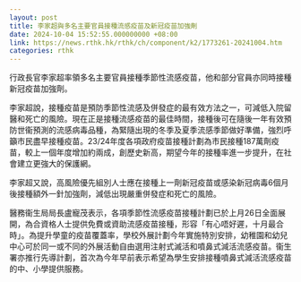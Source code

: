 ```yaml
---
layout: post
title: 李家超與多名主要官員接種流感疫苗及新冠疫苗加強劑
date: 2024-10-04 15:52:55.000000000 +08:00
link: https://news.rthk.hk/rthk/ch/component/k2/1773261-20241004.htm
categories: rthk
---
```


行政長官李家超率領多名主要官員接種季節性流感疫苗，他和部分官員亦同時接種新冠疫苗加強劑。
 
李家超說，接種疫苗是預防季節性流感及併發症的最有效方法之一，可減低入院留醫和死亡的風險。現在正是接種流感疫苗的最佳時間，接種後可在隨後一年有效預防世衞預測的流感病毒品種，為緊隨出現的冬季及夏季流感季節做好準備，強烈呼籲市民盡早接種疫苗。23/24年度各項政府疫苗接種計劃為市民接種187萬劑疫苗，較上一個年度增加約兩成，創歷史新高，期望今年的接種率進一步提升，在社會建立更強大的保護網。
 
李家超又說，高風險優先組別人士應在接種上一劑新冠疫苗或感染新冠病毒6個月後接種額外一針加強劑，減低出現嚴重併發症和死亡的風險。
 
醫務衞生局局長盧寵茂表示，各項季節性流感疫苗接種計劃已於上月26日全面展開，為合資格人士提供免費或資助流感疫苗接種，形容「有心唔好遲，十月最合時」。為提升學童的疫苗覆蓋率，學校外展計劃今年實施特別安排，幼稚園和幼兒中心可於同一或不同的外展活動自由選用注射式滅活和噴鼻式減活流感疫苗。衞生署亦推行先導計劃，首次為今年早前表示希望為學生安排接種噴鼻式減活流感疫苗的中、小學提供服務。
